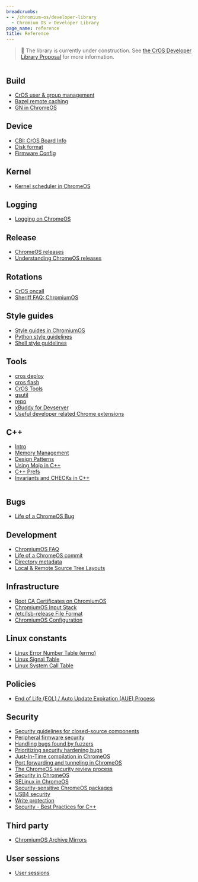 ```yaml
---
breadcrumbs:
- - /chromium-os/developer-library
  - Chromium OS > Developer Library
page_name: reference
title: Reference
---
```


> 🚧 The library is currently under construction. See
> [the CrOS Developer Library Proposal](/chromium-os/developer-library/proposal)
> for more information.

<div class="two-column-container">
<div class="column">

## Build

* [CrOS user & group management](/chromium-os/developer-library/reference/build/account-management)
* [Bazel remote caching](/chromium-os/developer-library/reference/build/bazel-remote-caching)
* [GN in ChromeOS](/chromium-os/developer-library/reference/build/chromeos-gn)

## Device

* [CBI: CrOS Board Info](/chromium-os/developer-library/reference/device/cros-board-info)
* [Disk format](/chromium-os/developer-library/reference/device/disk-format)
* [Firmware Config](/chromium-os/developer-library/reference/device/firmware-config)

## Kernel

* [Kernel scheduler in ChromeOS](/chromium-os/developer-library/reference/kernel/kernel-scheduler)

## Logging

* [Logging on ChromeOS](/chromium-os/developer-library/reference/logging/logging)

## Release

* [ChromeOS releases](/chromium-os/developer-library/reference/release/releases)
* [Understanding ChromeOS releases](/chromium-os/developer-library/reference/release/understanding-chromeos-releases)

## Rotations

* [CrOS oncall](/chromium-os/developer-library/reference/rotations/cros-oncall)
* [Sheriff FAQ: ChromiumOS](/chromium-os/developer-library/reference/rotations/sheriff-details-chromium-os)

## Style guides

* [Style guides in ChromiumOS](/chromium-os/developer-library/reference/style-guides/style-guides)
* [Python style guidelines](/chromium-os/developer-library/reference/style-guides/python)
* [Shell style guidelines](/chromium-os/developer-library/reference/style-guides/shell)

## Tools

* [cros deploy](/chromium-os/developer-library/reference/tools/cros-deploy)
* [cros flash](/chromium-os/developer-library/reference/tools/cros-flash)
* [CrOS Tools](/chromium-os/developer-library/reference/tools/cros-tools)
* [gsutil](/chromium-os/developer-library/reference/tools/gsutil)
* [repo](/chromium-os/developer-library/reference/tools/repo-tool)
* [xBuddy for Devserver](/chromium-os/developer-library/reference/tools/xbuddy)
* [Useful developer related Chrome extensions](/developers/useful-extensions)

## C++

* [Intro](/chromium-os/developer-library/reference/cpp/intro)
* [Memory
  Management](/chromium-os/developer-library/reference/cpp/cpp-memory-management)
* [Design Patterns](/chromium-os/developer-library/reference/cpp/cpp-patterns)
* [Using Mojo in C++](/chromium-os/developer-library/reference/cpp/cpp-mojo)
* [C++ Prefs](/chromium-os/developer-library/reference/cpp/cpp-pref)
* [Invariants and CHECKs in C++](/chromium-os/developer-library/reference/cpp/cpp-invariant-checks)

</div>
<div class="column">

## Bugs

* [Life of a ChromeOS Bug](/chromium-os/developer-library/reference/bugs/life-of-a-bug)

## Development

* [ChromiumOS FAQ](/chromium-os/developer-library/reference/development/chromium-os-faq)
* [Life of a ChromeOS commit](/chromium-os/developer-library/reference/development/cros-commit-pipeline)
* [Directory metadata](/chromium-os/developer-library/reference/development/dir-metadata)
* [Local & Remote Source Tree Layouts](/chromium-os/developer-library/reference/development/source-layout)

## Infrastructure

* [Root CA Certificates on ChromiumOS](/chromium-os/developer-library/reference/infrastructure/ca-certs)
* [ChromiumOS Input Stack](/chromium-os/developer-library/reference/infrastructure/input-stack)
* [/etc/lsb-release File Format](/chromium-os/developer-library/reference/infrastructure/lsb-release)
* [ChromiumOS Configuration](/chromium-os/developer-library/reference/infrastructure/os-config)

## Linux constants

* [Linux Error Number Table (errno)](/chromium-os/developer-library/reference/linux-constants/errnos)
* [Linux Signal Table](/chromium-os/developer-library/reference/linux-constants/signals)
* [Linux System Call Table](/chromium-os/developer-library/reference/linux-constants/syscalls)

## Policies

* [End of Life (EOL) / Auto Update Expiration (AUE) Process](/chromium-os/developer-library/reference/policies/eol-aue-process)

## Security

* [Security guidelines for closed-source components](/chromium-os/developer-library/reference/security/closed-source)
* [Peripheral firmware security](/chromium-os/developer-library/reference/security/firmware-updating)
* [Handling bugs found by fuzzers](/chromium-os/developer-library/reference/security/fuzzer-bugs)
* [Prioritizing security hardening bugs](/chromium-os/developer-library/reference/security/hardening-prioritizing-guidelines)
* [Just-In-Time compilation in ChromeOS](/chromium-os/developer-library/reference/security/jit)
* [Port forwarding and tunneling in ChromeOS](/chromium-os/developer-library/reference/security/port-forwarding)
* [The ChromeOS security review process](/chromium-os/developer-library/reference/security/review-process)
* [Security in ChromeOS](/chromium-os/developer-library/reference/security/security-whitepaper)
* [SELinux in ChromeOS](/chromium-os/developer-library/reference/security/selinux)
* [Security-sensitive ChromeOS packages](/chromium-os/developer-library/reference/security/sensitive-chromeos-packages)
* [USB4 security](/chromium-os/developer-library/reference/security/usb4)
* [Write protection](/chromium-os/developer-library/reference/security/write-protection)
* [Security - Best Practices for C++](/chromium-os/developer-library/reference/security/cpp-security-best-practices)

## Third party

* [ChromiumOS Archive Mirrors](/chromium-os/developer-library/reference/third-party/archive-mirrors)

## User sessions

* [User sessions](/chromium-os/developer-library/reference/user-sessions/user-sessions)

</div>
</div>
